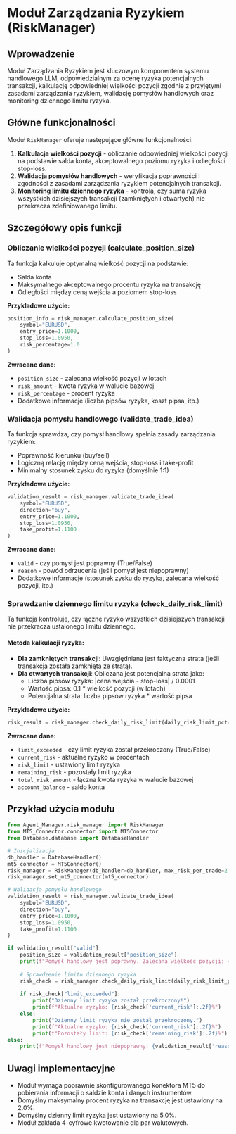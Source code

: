 # Moduł Zarządzania Ryzykiem (RiskManager)

## Wprowadzenie

Moduł Zarządzania Ryzykiem jest kluczowym komponentem systemu handlowego LLM, odpowiedzialnym za ocenę ryzyka potencjalnych transakcji, kalkulację odpowiedniej wielkości pozycji zgodnie z przyjętymi zasadami zarządzania ryzykiem, walidację pomysłów handlowych oraz monitoring dziennego limitu ryzyka.

## Główne funkcjonalności

Moduł `RiskManager` oferuje następujące główne funkcjonalności:

1. **Kalkulacja wielkości pozycji** - obliczanie odpowiedniej wielkości pozycji na podstawie salda konta, akceptowalnego poziomu ryzyka i odległości stop-loss.
2. **Walidacja pomysłów handlowych** - weryfikacja poprawności i zgodności z zasadami zarządzania ryzykiem potencjalnych transakcji.
3. **Monitoring limitu dziennego ryzyka** - kontrola, czy suma ryzyka wszystkich dzisiejszych transakcji (zamkniętych i otwartych) nie przekracza zdefiniowanego limitu.

## Szczegółowy opis funkcji

### Obliczanie wielkości pozycji (calculate_position_size)

Ta funkcja kalkuluje optymalną wielkość pozycji na podstawie:
- Salda konta
- Maksymalnego akceptowalnego procentu ryzyka na transakcję
- Odległości między ceną wejścia a poziomem stop-loss

**Przykładowe użycie:**
```python
position_info = risk_manager.calculate_position_size(
    symbol="EURUSD", 
    entry_price=1.1000, 
    stop_loss=1.0950, 
    risk_percentage=1.0
)
```

**Zwracane dane:**
- `position_size` - zalecana wielkość pozycji w lotach
- `risk_amount` - kwota ryzyka w walucie bazowej
- `risk_percentage` - procent ryzyka
- Dodatkowe informacje (liczba pipsów ryzyka, koszt pipsa, itp.)

### Walidacja pomysłu handlowego (validate_trade_idea)

Ta funkcja sprawdza, czy pomysł handlowy spełnia zasady zarządzania ryzykiem:
- Poprawność kierunku (buy/sell)
- Logiczną relację między ceną wejścia, stop-loss i take-profit
- Minimalny stosunek zysku do ryzyka (domyślnie 1:1)

**Przykładowe użycie:**
```python
validation_result = risk_manager.validate_trade_idea(
    symbol="EURUSD",
    direction="buy",
    entry_price=1.1000,
    stop_loss=1.0950,
    take_profit=1.1100
)
```

**Zwracane dane:**
- `valid` - czy pomysł jest poprawny (True/False)
- `reason` - powód odrzucenia (jeśli pomysł jest niepoprawny)
- Dodatkowe informacje (stosunek zysku do ryzyka, zalecana wielkość pozycji, itp.)

### Sprawdzanie dziennego limitu ryzyka (check_daily_risk_limit)

Ta funkcja kontroluje, czy łączne ryzyko wszystkich dzisiejszych transakcji nie przekracza ustalonego limitu dziennego.

#### Metoda kalkulacji ryzyka:

- **Dla zamkniętych transakcji**: Uwzględniana jest faktyczna strata (jeśli transakcja została zamknięta ze stratą).
- **Dla otwartych transakcji**: Obliczana jest potencjalna strata jako:
  - Liczba pipsów ryzyka: |cena wejścia - stop-loss| / 0.0001
  - Wartość pipsa: 0.1 * wielkość pozycji (w lotach)
  - Potencjalna strata: liczba pipsów ryzyka * wartość pipsa

**Przykładowe użycie:**
```python
risk_result = risk_manager.check_daily_risk_limit(daily_risk_limit_pct=5.0)
```

**Zwracane dane:**
- `limit_exceeded` - czy limit ryzyka został przekroczony (True/False)
- `current_risk` - aktualne ryzyko w procentach
- `risk_limit` - ustawiony limit ryzyka
- `remaining_risk` - pozostały limit ryzyka
- `total_risk_amount` - łączna kwota ryzyka w walucie bazowej
- `account_balance` - saldo konta

## Przykład użycia modułu

```python
from Agent_Manager.risk_manager import RiskManager
from MT5_Connector.connector import MT5Connector
from Database.database import DatabaseHandler

# Inicjalizacja
db_handler = DatabaseHandler()
mt5_connector = MT5Connector()
risk_manager = RiskManager(db_handler=db_handler, max_risk_per_trade=2.0)
risk_manager.set_mt5_connector(mt5_connector)

# Walidacja pomysłu handlowego
validation_result = risk_manager.validate_trade_idea(
    symbol="EURUSD",
    direction="buy",
    entry_price=1.1000,
    stop_loss=1.0950,
    take_profit=1.1100
)

if validation_result["valid"]:
    position_size = validation_result["position_size"]
    print(f"Pomysł handlowy jest poprawny. Zalecana wielkość pozycji: {position_size} lot")
    
    # Sprawdzenie limitu dziennego ryzyka
    risk_check = risk_manager.check_daily_risk_limit(daily_risk_limit_pct=5.0)
    
    if risk_check["limit_exceeded"]:
        print("Dzienny limit ryzyka został przekroczony!")
        print(f"Aktualne ryzyko: {risk_check['current_risk']:.2f}%")
    else:
        print("Dzienny limit ryzyka nie został przekroczony.")
        print(f"Aktualne ryzyko: {risk_check['current_risk']:.2f}%")
        print(f"Pozostały limit: {risk_check['remaining_risk']:.2f}%")
else:
    print(f"Pomysł handlowy jest niepoprawny: {validation_result['reason']}")
```

## Uwagi implementacyjne

- Moduł wymaga poprawnie skonfigurowanego konektora MT5 do pobierania informacji o saldzie konta i danych instrumentów.
- Domyślny maksymalny procent ryzyka na transakcję jest ustawiony na 2.0%.
- Domyślny dzienny limit ryzyka jest ustawiony na 5.0%.
- Moduł zakłada 4-cyfrowe kwotowanie dla par walutowych. 